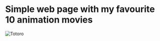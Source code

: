 # Simple web page with my favourite 10 animation movies

![Totoro](https://media.giphy.com/media/rR2AWZ3ip77r2/giphy.gif)



